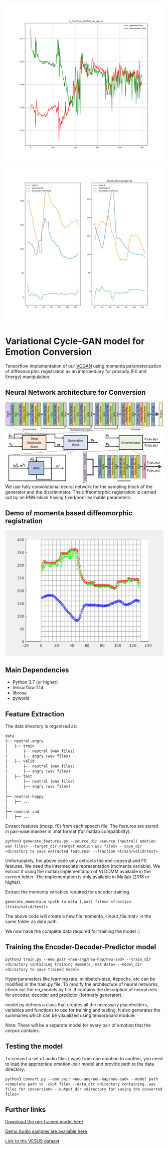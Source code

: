 

![Alt text](images/training_validation.png?raw=true "Title")
![Alt text](images/example_pitch.png?raw=true "Title")


# Variational Cycle-GAN model for Emotion Conversion

Tensorflow implementation of our [VCGAN](https://www.isca-speech.org/archive/interspeech_2020/shankar20c_interspeech.html) using momenta parameterization of diffeomorphic registration as an intermediary for prosody (F0 and Energy) manipulation. 


## Neural Network architecture for Conversion
![Alt text](images/architecture.png?raw=true "Title")
We use fully convolutional neural network for the sampling block of the generator and the discriminator. The diffeomorphic registration is carried out by an RNN-block having fixed/non-learnable parameters. 

## Demo of momenta based diffeomorphic registration
![Alt text](images/warping.gif?raw=true "Title")


## Main Dependencies

- Python 3.7 (or higher)
- tensorflow 1.14
- librosa 
- pyworld 

## Feature Extraction

The data directory is organised as:
```
data
├── neutral-angry
│   ├── train
|       ├── neutral (wav files)
|       ├── angry (wav files)
|   ├── valid
|       ├── neutral (wav files)
|       ├── angry (wav files)
|   ├── test
|       ├── neutral (wav files)
|       ├── angry (wav files)
|
├── neutral-happy
│   ├── ...
|
├── neutral-sad
│   ├── ...
```

Extract features (mcep, f0) from each speech file.  The features are stored in pair-wise manner in .mat format (for matlab compatibility). 
```
python3 generate_features.py --source_dir <source (neutral) emotion wav files> --target_dir <target emotion wav files> --save_dir <directory to save extracted features> --fraction <train/valid/test>
```

Unfortunately, the above code only extracts the mel-cepstral and F0 features. We need the intermediate representation (momenta variable). We extract it using the matlab implementation of VLDDMM available in the current folder. The implementation is only available in Matlab (2018 or higher).

Extract the momenta variables required for encoder training.
```
generate_momenta.m <path to data (.mat) files> <fraction (train/valid/test)>
```
The above code will create a new file momenta_<input_file.mat> in the same folder as data path.

We now have the complete data required for training the model :)

## Training the Encoder-Decoder-Predictor model
```
python3 train.py --emo_pair <neu-ang/neu-hap/neu-sad> --train_dir <directory containing training momenta_.mat data> --model_dir <directory to save trained model> 
```
Hyperparameters like learning rate, minibatch-size, #epochs, etc can be modified in the train.py file. To modify the architecture of neural networks, check out the nn_models.py file. It contains the description of neural nets for encoder, decoder and predictor (formerly generator). 

model.py defines a class that creates all the necessary placeholders, variables and functions to use for training and testing. It also generates the summaries which can be visualized using tensorboard module. 

Note: There will be a separate model for every pair of emotion that the corpus contains.  

## Testing the model
To convert a set of audio files (.wav) from one emotion to another, you need to load the appropriate emotion-pair model and provide path to the data directory. 
```
python3 convert.py --emo_pair <neu-ang/neu-hap/neu-sad> --model_path <complete path to .ckpt file> --data_dir <directory containing .wav files for conversion> --output_dir <directory for saving the converted files> 
```

## Further links
[Download the pre-trained model here](https://drive.google.com/file/d/17EEFnz6-RzmIZn9xqCkCn0yh0Ny5wc6R/view?usp=sharing)

[Demo Audio samples are available here](https://livejohnshopkins-my.sharepoint.com/:u:/g/personal/rshanka3_jh_edu/EUsHjcLhFPpKhX7hkyh2CnIBsZ7Sf14BeTniMA2cGqt_Gw?e=uxaD3b)

[Link to the VESUS dataset](https://engineering.jhu.edu/nsa/vesus/)
